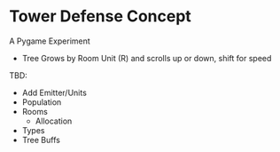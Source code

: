 # Tower Defense Concept
A Pygame Experiment

- Tree Grows by Room Unit (R) and scrolls up or down, shift for speed

TBD:
- Add Emitter/Units
- Population
- Rooms
  - Allocation
- Types
- Tree Buffs 
